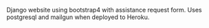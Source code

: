 Django website using bootstrap4 with assistance request form.  Uses postgresql and mailgun when deployed to Heroku.